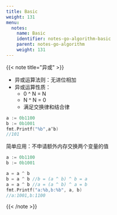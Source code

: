 ```yaml
---
title: Basic
weight: 131
menu:
  notes:
    name: Basic
    identifier: notes-go-algorithm-basic
    parent: notes-go-algorithm
    weight: 131
---
```


<!-- Basic Type -->

{{< note title="异或" >}}

- 异或运算法则：无进位相加
- 异或运算性质：
  - 0 ^ N = N
  - N ^ N = 0
  - 满足交换律和结合律

```go
a := 0b1100
b := 0b1001
fmt.Printf("%b",a^b)
//101
```

简单应用：不申请额外内存交换两个变量的值

```go
a := 0b1100
b := 0b1001

a = a ^ b
b = a ^ b //b = (a ^ b) ^ b = a
a = a ^ b //a = (a ^ b) ^ a = b
fmt.Printf("a:%b,b:%b", a, b)
//a:1001,b:1100
```

{{< /note >}}
